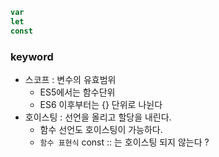 ```js
var
let
const

```
### keyword
- 스코프 : 변수의 유효범위
  + ES5에서는 함수단위
  + ES6 이후부터는 {} 단위로 나뉜다
- 호이스팅 : 선언을 올리고 할당을 내린다.
  + 함수 선언도 호이스팅이 가능하다.
  + `함수 표현식` const :: 는 호이스팅 되지 않는다 ?    